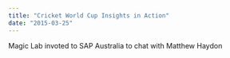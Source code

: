 ```yaml
---
title: "Cricket World Cup Insights in Action"
date: "2015-03-25"
---
```

Magic Lab invoted to SAP Australia to chat with Matthew Haydon